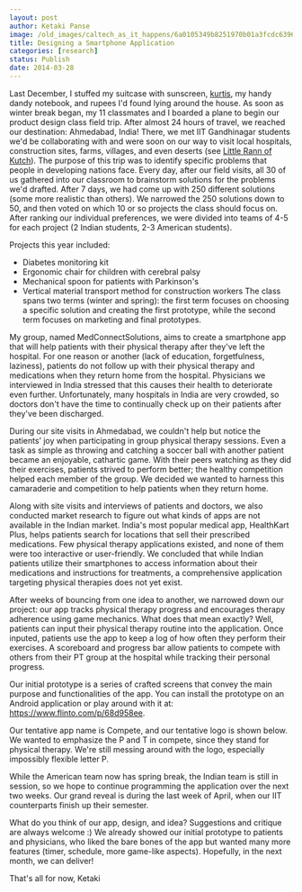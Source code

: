 ```yaml
---
layout: post
author: Ketaki Panse
image: /old_images/caltech_as_it_happens/6a0105349b8251970b01a3fcdc6396970b.jpg
title: Designing a Smartphone Application 
categories: [research]
status: Publish
date: 2014-03-28
---
```


Last December, I stuffed my suitcase with sunscreen, [kurtis](https://www.high5store.com/48822-84617-large/off-white-plain-cotton-kurti.jpg), my handy dandy notebook, and rupees I'd found lying around the house. As soon as winter break began, my 11 classmates and I boarded a plane to begin our product design class field trip. After almost 24 hours of travel, we reached our destination: Ahmedabad, India!
There, we met IIT Gandhinagar students we'd be collaborating with and were soon on our way to visit local hospitals, construction sites, farms, villages, and even deserts (see [Little Rann of Kutch](https://en.wikipedia.org/wiki/Little_Rann_of_Kutch)). The purpose of this trip was to identify specific problems that people in developing nations face. Every day, after our field visits, all 30 of us gathered into our classroom to brainstorm solutions for the problems we'd drafted. After 7 days, we had come up with 250 different solutions (some more realistic than others). We narrowed the 250 solutions down to 50, and then voted on which 10 or so projects the class should focus on. After ranking our individual preferences, we were divided into teams of 4-5 for each project (2 Indian students, 2-3 American students).

Projects this year included:
- Diabetes monitoring kit
- Ergonomic chair for children with cerebral palsy
- Mechanical spoon for patients with Parkinson's
- Vertical material transport method for construction workers
The class spans two terms (winter and spring): the first term focuses on choosing a specific solution and creating the first prototype, while the second term focuses on marketing and final prototypes.

My group, named MedConnectSolutions, aims to create a smartphone app that will help patients with their physical therapy after they've left the hospital. For one reason or another (lack of education, forgetfulness, laziness), patients do not follow up with their physical therapy and medications when they return home from the hospital. Physicians we interviewed in India stressed that this causes their health to deteriorate even further. Unfortunately, many hospitals in India are very crowded, so doctors don't have the time to continually check up on their patients after they've been discharged.

During our site visits in Ahmedabad, we couldn't help but notice the patients’ joy when participating in group physical therapy sessions. Even a task as simple as throwing and catching a soccer ball with another patient became an enjoyable, cathartic game. With their peers watching as they did their exercises, patients strived to perform better; the healthy competition helped each member of the group. We decided we wanted to harness this camaraderie and competition to help patients when they return home.

Along with site visits and interviews of patients and doctors, we also conducted market research to figure out what kinds of apps are not available in the Indian market. India's most popular medical app, HealthKart Plus, helps patients search for locations that sell their prescribed medications. Few physical therapy applications existed, and none of them were too interactive or user-friendly. We concluded that while Indian patients utilize their smartphones to access information about their medications and instructions for treatments, a comprehensive application targeting physical therapies does not yet exist.

After weeks of bouncing from one idea to another, we narrowed down our project: our app tracks physical therapy progress and encourages therapy adherence using game mechanics. What does that mean exactly? Well, patients can input their physical therapy routine into the application. Once inputed, patients use the app to keep a log of how often they perform their exercises. A scoreboard and progress bar allow patients to compete with others from their PT group at the hospital while tracking their personal progress.

Our initial prototype is a series of crafted screens that convey the main purpose and functionalities of the app. You can install the prototype on an Android application or play around with it at: https://www.flinto.com/p/68d958ee.

Our tentative app name is Compete, and our tentative logo is shown below. We wanted to emphasize the P and T in compete, since they stand for physical therapy. We're still messing around with the logo, especially impossibly flexible letter P.

While the American team now has spring break, the Indian team is still in session, so we hope to continue programming the application over the next two weeks. Our grand reveal is during the last week of April, when our IIT counterparts finish up their semester.

What do you think of our app, design, and idea? Suggestions and critique are always welcome :)
We already showed our initial prototype to patients and physicians, who liked the bare bones of the app but wanted many more features (timer, schedule, more game-like aspects). Hopefully, in the next month, we can deliver!

That's all for now,
Ketaki
